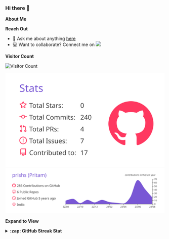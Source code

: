 ### Hi there 👋

**About Me**

**Reach Out**
- :speech_balloon: Ask me about anything [here](https://github.com/prishs/prishs/discussions)
- :computer: Want to collaborate? Connect me on [![](https://img.shields.io/badge/linkedin-%230077B5.svg?&style=for-the-badge&logo=linkedin&logoColor=white)](https://www.linkedin.com/in/pritam-sshah)

<!-- - <div style="display:flex;flex-wrap:wrap;"> :computer: If want to collaborate, Connect me on <a style="text-decoration:none !important;" href="https://www.linkedin.com/in/pritam-sshah"> <img src=https://img.shields.io/badge/linkedin-%230077B5.svg?&style=for-the-badge&logo=linkedin&logoColor=white alt="Linkedin" title="Linkedin"></div> -->

<!-- - [![Linkedin](https://i.stack.imgur.com/gVE0j.png)@pritam-sshah](https://www.linkedin.com/in/pritam-sshah) -->

<!-- [![Linkedin](./_assets/svg/linkedin.svg)@pritam-shah](https://www.linkedin.com/in/pritam-sshah) -->

<!-- <img src="https://raw.githubusercontent.com/prishs/profile-summary-cards/master/profile-summary-card-output/nord_dark/3-stats.svg" width="32.5%"> -->


**Visitor Count**

![Visitor Count](https://profile-counter.glitch.me/prish-collab/count.svg)


<!-- <div id="badges">
  <a href="https://www.linkedin.com/in/pritam-sshah">
    <img src="https://img.shields.io/badge/LinkedIn-blue?style=for-the-badge&logo=linkedin&logoColor=white" alt="LinkedIn Badge"/>
  </a>
  <a href="your-youtube-URL">
    <img src="https://img.shields.io/badge/YouTube-red?style=for-the-badge&logo=youtube&logoColor=white" alt="Youtube Badge"/>
  </a>
  <a href="your-twitter-URL">
    <img src="https://img.shields.io/badge/Twitter-blue?style=for-the-badge&logo=twitter&logoColor=white" alt="Twitter Badge"/>
  </a>
</div> -->

<!-- ![](http://github-profile-summary-cards.vercel.app/api/cards/stats?username=prishs&theme=github) -->
![](https://raw.githubusercontent.com/prishs/profile-summary-card/main/profile-summary-card-output/buefy/3-stats.svg)
![](https://raw.githubusercontent.com/prishs/profile-summary-card/main/profile-summary-card-output/buefy/0-profile-details.svg)

<!-- [![Pritam's GitHub stats](https://github-readme-stats.vercel.app/api?username=prishs&show_icons=true&layout=compact&theme=buefy&include_all_commits=true&hide_border=true)](https://github.com/prishs) -->

**Expand to View**
<details>
  <summary><b>:zap: GitHub Streak Stat</b></summary>
<img align="center" src="https://github-readme-streak-stats.herokuapp.com/?user=prishs" alt="Pritam's Github Streak" />
</details>

  <!-- <img src="https://github-readme-stats.anuraghazra1.vercel.app/api?username=prishs&show_icons=true" /> -->

<!-- | <a href="https://github.com/prishs"><img align="center" src="https://github-readme-stats.vercel.app/api?username=prishs&show_icons=true&include_all_commits=true&theme=buefy&hide_border=true" alt="Pritam's github stats" /></a> | <a href="https://github.com/prishs"><img align="center" src="https://github-readme-stats.vercel.app/api/top-langs/?username=prishs&layout=compact&theme=buefy&hide_border=true" /></a> |
| ------------- | ------------- | -->

<!-- todo
add blog post
https://github.com/Rishit-dagli/Rishit-dagli/blob/master/README.md -->

<!--
**prish-collab/prish-collab** is a ✨ _special_ ✨ repository because its `README.md` (this file) appears on your GitHub profile.

Here are some ideas to get you started:

- 🔭 I’m currently working on ...
- 🌱 I’m currently learning ...
- 👯 I’m looking to collaborate on ...
- 🤔 I’m looking for help with ...
- 💬 Ask me about ...
- 📫 How to reach me: ...
- 😄 Pronouns: ...
- ⚡ Fun fact: ...
-->
